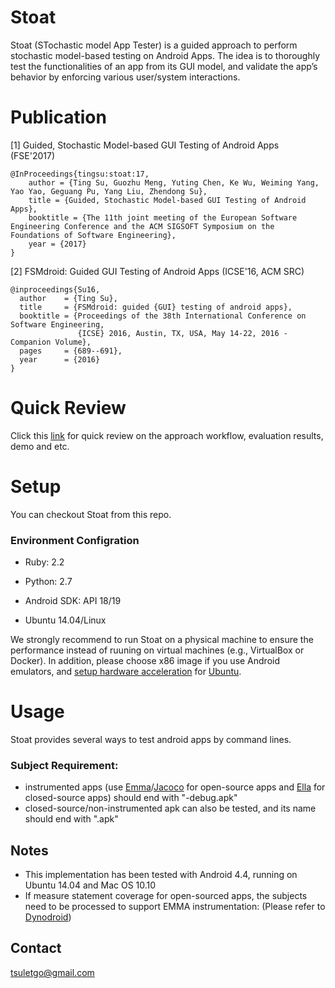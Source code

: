 # Stoat
Stoat (STochastic model App Tester) is a guided approach to perform stochastic model-based testing on Android Apps. The idea is to thoroughly test the functionalities of an app from its GUI model, and validate the app’s behavior by enforcing various user/system interactions. 

# Publication
[1] Guided, Stochastic Model-based GUI Testing of Android Apps (FSE'2017)

```
@InProceedings{tingsu:stoat:17,
    author = {Ting Su, Guozhu Meng, Yuting Chen, Ke Wu, Weiming Yang, Yao Yao, Geguang Pu, Yang Liu, Zhendong Su},
    title = {Guided, Stochastic Model-based GUI Testing of Android Apps},
    booktitle = {The 11th joint meeting of the European Software Engineering Conference and the ACM SIGSOFT Symposium on the Foundations of Software Engineering},
    year = {2017}
} 
```

[2] FSMdroid: Guided GUI Testing of Android Apps (ICSE'16, ACM SRC)

```
@inproceedings{Su16,
  author    = {Ting Su},
  title     = {FSMdroid: guided {GUI} testing of android apps},
  booktitle = {Proceedings of the 38th International Conference on Software Engineering,
               {ICSE} 2016, Austin, TX, USA, May 14-22, 2016 - Companion Volume},
  pages     = {689--691},
  year      = {2016}
}
```

# Quick Review

Click this [link](https://sites.google.com/site/stoat2017/) for quick review on the approach workflow, evaluation results, demo and etc.

# Setup 

You can checkout Stoat from this repo.

### Environment Configration
* Ruby: 2.2

* Python: 2.7

* Android SDK: API 18/19

* Ubuntu 14.04/Linux 

We strongly recommend to run Stoat on a physical machine to ensure the performance instead of ruuning on virtual machines (e.g., VirtualBox or Docker). In addition, please choose x86 image if you use Android emulators, and [setup hardware acceleration](https://developer.android.com/studio/run/emulator-acceleration.html) for [Ubuntu](https://help.ubuntu.com/community/KVM/Installation).

# Usage

Stoat provides several ways to test android apps by command lines.

### Subject Requirement:
* instrumented apps (use [Emma](http://emma.sourceforge.net/index.html)/[Jacoco](http://www.eclemma.org/jacoco/trunk/index.html) for open-source apps and [Ella](https://github.com/saswatanand/ella) for closed-source apps) should end with "-debug.apk"
* closed-source/non-instrumented apk can also be tested, and its name should end with ".apk" 

##  Notes
* This implementation has been tested with Android 4.4, running on Ubuntu 14.04 and Mac OS 10.10
* If measure statement coverage for open-sourced apps, the subjects need to be processed to support EMMA instrumentation:
(Please refer to [Dynodroid](https://code.google.com/archive/p/dyno-droid/))

## Contact
<tsuletgo@gmail.com>
